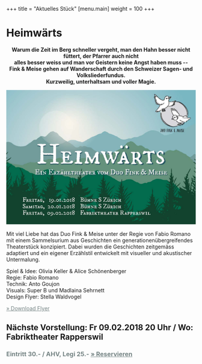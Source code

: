 +++
title = "Aktuelles Stück"
[menu.main]
weight = 100
+++

<h1>Heimwärts</h1>
<center>
<b>Warum die Zeit im Berg schneller vergeht, man den Hahn besser nicht füttert, der Pfarrer auch nicht <br/> alles besser weiss und man vor Geistern keine Angst haben muss -- <br/>
 Fink & Meise gehen auf Wanderschaft durch den Schweizer Sagen- und Volksliederfundus. <br/>
Kurzweilig, unterhaltsam und
voller Magie.</b>

<p>
<img src="/images/flyerfront.jpg" width= 600px/></p></center>
<FONT SIZE="4"> 
</Font>

Mit viel Liebe hat das Duo Fink & Meise unter der Regie von Fabio Romano mit einem Sammelsurium aus Geschichten ein generationenübergreifendes Theaterstück konzipiert. Dabei wurden die Geschichten zeitgemäss adaptiert und ein eigener Erzählstil entwickelt mit visueller und akustischer Untermalung. 
<p>
Spiel & Idee: Olivia Keller & Alice Schönenberger </br>
Regie: Fabio Romano</br>
Technik: Anto Goujon </br>
Visuals: Super B und Madlaina Sehrnett</br>
Design Flyer: Stella Waldvogel
</p>
<a style="color:#758484" href="http://finkundmeise.ch/flyer.pdf">
        &raquo; Download Flyer
      </a>
<p><h2> Nächste Vorstellung: Fr 09.02.2018 20 Uhr / Wo: Fabriktheater Rapperswil</h2> </p>

<p>
  <h3>
    <span style="color:#758484">
      Eintritt 30.- / AHV, Legi 25.-
      <a style="color:#758484" href="/Reservation">
        &raquo; Reservieren
      </a>
    </span>
  </h3>
</p>

